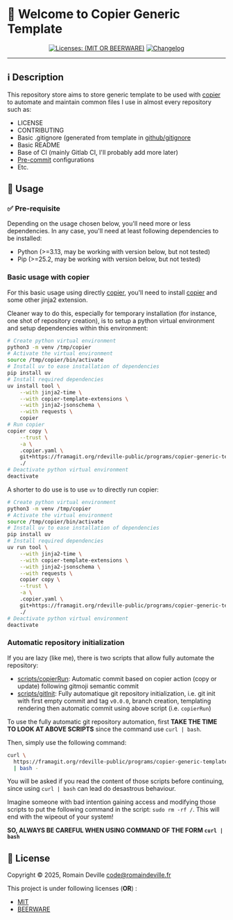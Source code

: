 # 👋 Welcome to Copier Generic Template

<!-- markdownlint-disable MD033-->
<center>

[![Licenses: (MIT OR BEERWARE)][license_badge]][license_url]
[![Changelog][changelog_badge]][changelog_badge_url]

</center>
<!-- markdownlint-enable MD033-->

[license_badge]: https://img.shields.io/badge/Licenses-MIT%20OR%20BEERWARE-blue
[license_url]: https://framagit.org/rdeville-public/programs/copier-generic-template/copier-generic-template/blob/main/LICENSE
[changelog_badge]: https://img.shields.io/badge/Changelog-Python%20Semantic%20Release-yellow
[changelog_badge_url]: https://github.com/python-semantic-release/python-semantic-release

---

## ℹ️ Description

This repository store aims to store generic template to be used with
[copier][copier] to automate and maintain common files I use in almost every
repository such as:

- LICENSE
- CONTRIBUTING
- Basic .gitignore (generated from template in [github/gitignore][gitignore]
- Basic README
- Base of CI (mainly Gitlab CI, I'll probably add more later)
- [Pre-commit][pre-commit] configurations
- Etc.

[gitignore]: https://github.com/github/gitignore
[pre-commit]: https://pre-commit.com/

## 🚀 Usage

### ✅ Pre-requisite

Depending on the usage chosen below, you'll need more or less dependencies.
In any case, you'll need at least following dependencies to be installed:

- Python (>=3.13, may be working with version below, but not tested)
- Pip (>=25.2, may be working with version below, but not tested)

### Basic usage with copier

For this basic usage using directly [copier][copier], you'll need to install
[copier][copier] and some other jinja2 extension.

Cleaner way to do this, especially for temporary installation (for instance, one
shot of repository creation), is to setup a python virtual environment and setup
dependencies within this environment:

```bash
# Create python virtual environment
python3 -m venv /tmp/copier
# Activate the virtual environment
source /tmp/copier/bin/activate
# Install uv to ease installation of dependencies
pip install uv
# Install required dependencies
uv install tool \
    --with jinja2-time \
    --with copier-template-extensions \
    --with jinja2-jsonschema \
    --with requests \
    copier
# Run copier
copier copy \
    --trust \
    -a \
    .copier.yaml \
    git+https://framagit.org/rdeville-public/programs/copier-generic-template \
    ./
# Deactivate python virtual environment
deactivate
```

A shorter to do use is to use `uv` to directly run copier:

```bash
# Create python virtual environment
python3 -m venv /tmp/copier
# Activate the virtual environment
source /tmp/copier/bin/activate
# Install uv to ease installation of dependencies
pip install uv
# Install required dependencies
uv run tool \
    --with jinja2-time \
    --with copier-template-extensions \
    --with jinja2-jsonschema \
    --with requests \
    copier copy \
    --trust \
    -a \
    .copier.yaml \
    git+https://framagit.org/rdeville-public/programs/copier-generic-template \
    ./
# Deactivate python virtual environment
deactivate
```

### Automatic repository initialization

If you are lazy (like me), there is two scripts that allow fully automate the
repository:

- [scripts/copierRun][copierRun]: Automatic commit based on copier action (copy
  or update) following gitmoji semantic commit
- [scripts/gitInit][gitInit]: Fully automatique git repository initialization,
  i.e. git init with first empty commit and tag `v0.0.0`, branch creation,
  templating rendering then automatic commit using above script (i.e.
  `copierRun`)

To use the fully automatic git repository automation, first **TAKE THE TIME TO
LOOK AT ABOVE SCRIPTS** since the command use `curl | bash`.

Then, simply use the following command:

<!-- markdownlint-disable MD013-->
```bash
curl \
  https://framagit.org/rdeville-public/programs/copier-generic-template/-/raw/main/scripts/gitInit \
  | bash -
```
<!-- markdownlint-enable MD013-->

You will be asked if you read the content of those scripts before continuing,
since using `curl | bash` can lead do desastrous behaviour.

Imagine someone with bad intention gaining access and modifying those scripts to
put the following command in the script: `sudo rm -rf /`. This will end with the
wipeout of your system!

**SO, ALWAYS BE CAREFUL WHEN USING COMMAND OF THE FORM `curl | bash`**

[copierRun]: ./scripts/copierRun
[gitInit]: ./scripts/gitInit
[copier]: https://copier.readthedocs.io/

<!--
### Demo

In both case above, this will run copier. The execution of copier will prompt
you questions to set variables that will be using to render files.

See below an example of the behaviour of the fully automated git repository
initialization:
-->

## 📝 License

Copyright © 2025, Romain Deville <code@romaindeville.fr>

This project is under following licenses (**OR**) :

- [MIT][main_license]
- [BEERWARE][beerware_license]

[main_license]: https://framagit.org/rdeville-public/programs/copier-generic-template/copier-generic-template/blob/main/LICENSE
[beerware_license]: https://framagit.org/rdeville-public/programs/copier-generic-template/copier-generic-template/blob/main/LICENSE.BEERWARE
